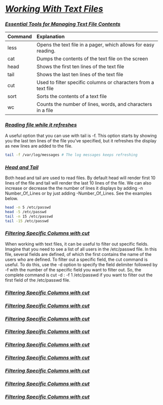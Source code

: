 # <b><ins><i>Working With Text Files</i></ins></b>

### <b><ins><i>Essential Tools for Managing Text File Contents</i></ins></b>

| Command | Explanation |   
|:-------|:----------|
| less | Opens the text file in a pager, which allows for easy reading. |
| cat | Dumps the contents of the text file on the screen |
| head | Shows the first ten lines of the text file |
| tail | Shows the last ten lines of the text file |
| cut | Used to filter specific columns or characters from a text file |
| sort | Sorts the contents of a text file |
| wc | Counts the number of lines, words, and characters in a file |

### <b><ins><i>Reading file while it refreshes</i></ins></b>
A useful option that you can use with tail is -f. This option starts by showing you the last ten lines of the file you’ve specified, but it refreshes the display as new lines are added to the file.
```bash
tail -f /var/log/messages # The log messages keeps refreshing
```
### <b><ins><i>Head and Tail</i></ins></b>

Both head and tail are used to read files. By default head will render first 10 lines of the file and tail will render the last 10 lines of the file. We can also increase or decrease the the number of lines it displays by adding -n Number_Of_Lines or by just adding -Number_Of_Lines. See the examples below.
```bash
head -n 5 /etc/passwd
head -5 /etc/passwd
tail -n 15 /etc/passwd
tail -15 /etc/passwd
```

### <b><ins><i>Filtering Specific Columns with cut</i></ins></b>
When working with text files, it can be useful to filter out specific fields. Imagine that you need to see a list of all users in the /etc/passwd file. In this file, several fields are defined, of which the first contains the name of the users who are defined.
To filter out a specific field, the cut command is useful. To do this, use the -d option to specify the field delimiter followed by -f with the number of the specific field you want to filter out. So, the complete command is cut -d : -f 1 /etc/passwd if you want to filter out the first field of the /etc/passwd file. 

### <b><ins><i>Filtering Specific Columns with cut</i></ins></b>
### <b><ins><i>Filtering Specific Columns with cut</i></ins></b>
### <b><ins><i>Filtering Specific Columns with cut</i></ins></b>
### <b><ins><i>Filtering Specific Columns with cut</i></ins></b>
### <b><ins><i>Filtering Specific Columns with cut</i></ins></b>
### <b><ins><i>Filtering Specific Columns with cut</i></ins></b>
### <b><ins><i>Filtering Specific Columns with cut</i></ins></b>
### <b><ins><i>Filtering Specific Columns with cut</i></ins></b>
### <b><ins><i>Filtering Specific Columns with cut</i></ins></b>
